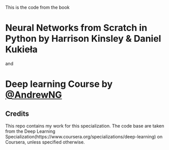 This is the code from the book <br>
# Neural Networks from Scratch in Python by Harrison Kinsley & Daniel Kukieła <br> 
and <br>

# Deep learning Course by [@AndrewNG](https://www.andrewng.org/) 
<h2> Credits </h2>
This repo contains my work for this specialization. The code base are taken from the Deep Learning Specialization(https://www.coursera.org/specializations/deep-learning) on Coursera, unless specified otherwise.
